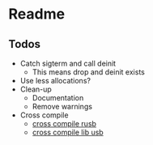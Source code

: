 # Readme

## Todos

* Catch sigterm and call deinit
  * This means drop and deinit exists
* Use less allocations?
* Clean-up
  * Documentation
  * Remove warnings
* Cross compile
  * [cross compile rusb](https://github.com/a1ien/libusb1-sys#cross-compiling)
  * [cross compile lib usb](https://github.com/dcuddeback/libusb-sys#cross-compiling)

